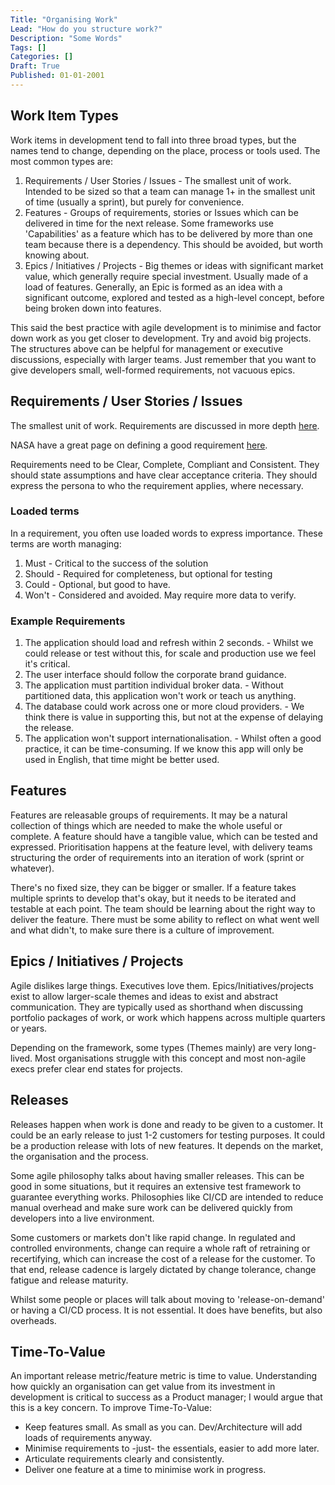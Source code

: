 ```yaml
---
Title: "Organising Work"
Lead: "How do you structure work?"
Description: "Some Words"
Tags: []
Categories: []
Draft: True
Published: 01-01-2001
---
```

## Work Item Types

Work items in development tend to fall into three broad types, but the names tend to change, depending on the place, process or tools used. The most common types are:

1. Requirements / User Stories / Issues - The smallest unit of work. Intended to be sized so that a team can manage 1+ in the smallest unit of time (usually a sprint), but purely for convenience.
2. Features - Groups of requirements, stories or Issues which can be delivered in time for the next release. Some frameworks use 'Capabilities' as a feature which has to be delivered by more than one team because there is a dependency. This should be avoided, but worth knowing about.
3. Epics / Initiatives / Projects - Big themes or ideas with significant market value, which generally require special investment. Usually made of a load of features. Generally, an Epic is formed as an idea with a significant outcome, explored and tested as a high-level concept, before being broken down into features.

This said the best practice with agile development is to minimise and factor down work as you get closer to development. Try and avoid big projects. The structures above can be helpful for management or executive discussions, especially with larger teams. Just remember that you want to give developers small, well-formed requirements, not vacuous epics.

## Requirements / User Stories / Issues

The smallest unit of work. Requirements are discussed in more depth [here](xref:requirements-checklist).

NASA have a great page on defining a good requirement [here](https://www.nasa.gov/seh/appendix-c-how-to-write-a-good-requirement/).

Requirements need to be Clear, Complete, Compliant and Consistent. They should state assumptions and have clear acceptance criteria. They should express the persona to who the requirement applies, where necessary.

### Loaded terms

In a requirement, you often use loaded words to express importance. These terms are worth managing:

1. Must - Critical to the success of the solution
2. Should - Required for completeness, but optional for testing
3. Could - Optional, but good to have.
4. Won't - Considered and avoided. May require more data to verify.

### Example Requirements

1. The application should load and refresh within 2 seconds. - Whilst we could release or test without this, for scale and production use we feel it's critical.
2. The user interface should follow the corporate brand guidance.
3. The application must partition individual broker data. - Without partitioned data, this application won't work or teach us anything.
4. The database could work across one or more cloud providers. - We think there is value in supporting this, but not at the expense of delaying the release.
5. The application won't support internationalisation. - Whilst often a good practice, it can be time-consuming. If we know this app will only be used in English, that time might be better used.

## Features

Features are releasable groups of requirements. It may be a natural collection of things which are needed to make the whole useful or complete. A feature should have a tangible value, which can be tested and expressed. Prioritisation happens at the feature level, with delivery teams structuring the order of requirements into an iteration of work (sprint or whatever).

There's no fixed size, they can be bigger or smaller. If a feature takes multiple sprints to develop that's okay, but it needs to be iterated and testable at each point. The team should be learning about the right way to deliver the feature. There must be some ability to reflect on what went well and what didn't, to make sure there is a culture of improvement.

## Epics / Initiatives / Projects

Agile dislikes large things. Executives love them. Epics/Initiatives/projects exist to allow larger-scale themes and ideas to exist and abstract communication. They are typically used as shorthand when discussing portfolio packages of work, or work which happens across multiple quarters or years.

Depending on the framework, some types (Themes mainly) are very long-lived. Most organisations struggle with this concept and most non-agile execs prefer clear end states for projects.

## Releases

Releases happen when work is done and ready to be given to a customer. It could be an early release to just 1-2 customers for testing purposes. It could be a production release with lots of new features. It depends on the market, the organisation and the process.

Some agile philosophy talks about having smaller releases. This can be good in some situations, but it requires an extensive test framework to guarantee everything works. Philosophies like CI/CD are intended to reduce manual overhead and make sure work can be delivered quickly from developers into a live environment.

Some customers or markets don't like rapid change. In regulated and controlled environments, change can require a whole raft of retraining or recertifying, which can increase the cost of a release for the customer. To that end, release cadence is largely dictated by change tolerance, change fatigue and release maturity.

Whilst some people or places will talk about moving to 'release-on-demand' or having a CI/CD process. It is not essential. It does have benefits, but also overheads.

## Time-To-Value

An important release metric/feature metric is time to value. Understanding how quickly an organisation can get value from its investment in development is critical to success as a Product manager; I would argue that this is a key concern. To improve Time-To-Value:

* Keep features small. As small as you can. Dev/Architecture will add loads of requirements anyway.
* Minimise requirements to -just- the essentials, easier to add more later.
* Articulate requirements clearly and consistently.
* Deliver one feature at a time to minimise work in progress.
